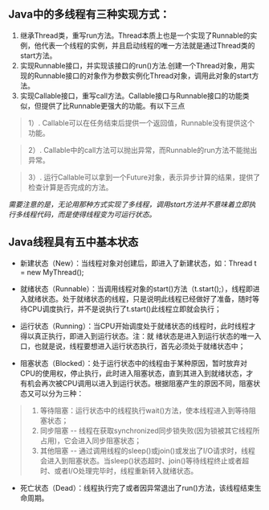 ## Java中的多线程有三种实现方式：
1.   继承Thread类，重写run方法。Thread本质上也是一个实现了Runnable的实例，他代表一个线程的实例，并且启动线程的唯一方法就是通过Thread类的start方法。
2.   实现Runnable接口，并实现该接口的run()方法.创建一个Thread对象，用实现的Runnable接口的对象作为参数实例化Thread对象，调用此对象的start方法。
3.   实现Callable接口，重写call方法。Callable接口与Runnable接口的功能类似，但提供了比Runnable更强大的功能。有以下三点

> 1）. Callable可以在任务结束后提供一个返回值，Runnable没有提供这个功能。

> 2）. Callable中的call方法可以抛出异常，而Runnable的run方法不能抛出异常。

> 3）. 运行Callable可以拿到一个Future对象，表示异步计算的结果，提供了检查计算是否完成的方法。

_需要注意的是，无论用那种方式实现了多线程，调用start方法并不意味着立即执行多线程代码，而是使得线程变为可运行状态。_


## Java线程具有五中基本状态

* 新建状态（New）：当线程对象对创建后，即进入了新建状态，如：Thread t = new MyThread();

* 就绪状态（Runnable）：当调用线程对象的start()方法（t.start();），线程即进入就绪状态。处于就绪状态的线程，只是说明此线程已经做好了准备，随时等待CPU调度执行，并不是说执行了t.start()此线程立即就会执行；

* 运行状态（Running）：当CPU开始调度处于就绪状态的线程时，此时线程才得以真正执行，即进入到运行状态。注：就     绪状态是进入到运行状态的唯一入口，也就是说，线程要想进入运行状态执行，首先必须处于就绪状态中；

* 阻塞状态（Blocked）：处于运行状态中的线程由于某种原因，暂时放弃对CPU的使用权，停止执行，此时进入阻塞状态，直到其进入到就绪状态，才 有机会再次被CPU调用以进入到运行状态。根据阻塞产生的原因不同，阻塞状态又可以分为三种：
> 1. 等待阻塞：运行状态中的线程执行wait()方法，使本线程进入到等待阻塞状态；
> 2. 同步阻塞 -- 线程在获取synchronized同步锁失败(因为锁被其它线程所占用)，它会进入同步阻塞状态；
> 3. 其他阻塞 -- 通过调用线程的sleep()或join()或发出了I/O请求时，线程会进入到阻塞状态。当sleep()状态超时、join()等待线程终止或者超时、或者I/O处理完毕时，线程重新转入就绪状态。

* 死亡状态（Dead）：线程执行完了或者因异常退出了run()方法，该线程结束生命周期。